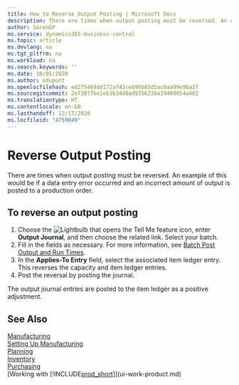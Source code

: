 ```yaml
---
title: How to Reverse Output Posting | Microsoft Docs
description: There are times when output posting must be reversed. An example of this would be if a data entry error occurred and an incorrect amount of output is posted to a production order.
author: SorenGP
ms.service: dynamics365-business-central
ms.topic: article
ms.devlang: na
ms.tgt_pltfrm: na
ms.workload: na
ms.search.keywords: ''
ms.date: 10/01/2020
ms.author: edupont
ms.openlocfilehash: ed275469dd172af43ceb96b85d5ac0aa99e96a2f
ms.sourcegitcommit: 2e7307fbe1eb3b34d0ad9356226a19409054a402
ms.translationtype: HT
ms.contentlocale: en-GB
ms.lasthandoff: 12/17/2020
ms.locfileid: "4759049"
---
```

# <a name="reverse-output-posting"></a>Reverse Output Posting
There are times when output posting must be reversed. An example of this would be if a data entry error occurred and an incorrect amount of output is posted to a production order.  

## <a name="to-reverse-an-output-posting"></a>To reverse an output posting  
1.  Choose the ![Lightbulb that opens the Tell Me feature](media/ui-search/search_small.png "Tell me what you want to do") icon, enter **Output Journal**, and then choose the related link. Select your batch.  
2. Fill in the fields as necessary. For more information, see [Batch Post Output and Run Times](production-how-to-post-output-quantity.md).
3.  In the **Applies-To Entry** field, select the associated item ledger entry. This reverses the capacity and item ledger entries.  
4. Post the reversal by posting the journal.  

The output journal entries are posted to the item ledger as a positive adjustment.  

## <a name="see-also"></a>See Also  
 [Manufacturing](production-manage-manufacturing.md)    
 [Setting Up Manufacturing](production-configure-production-processes.md)  
 [Planning](production-planning.md)      
 [Inventory](inventory-manage-inventory.md)  
 [Purchasing](purchasing-manage-purchasing.md)  
 [Working with [!INCLUDE[prod_short](includes/prod_short.md)]](ui-work-product.md)  
